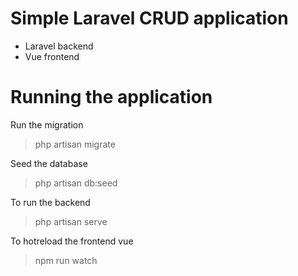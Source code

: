 # Simple Laravel CRUD application

-   Laravel backend
-   Vue frontend

# Running the application

Run the migration

> php artisan migrate

Seed the database

> php artisan db:seed

To run the backend

> php artisan serve

To hotreload the frontend vue

> npm run watch
